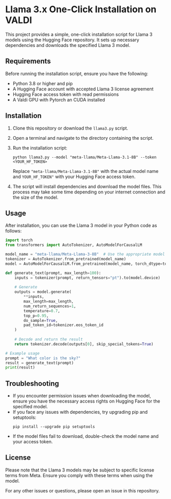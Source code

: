 # Llama 3.x One-Click Installation on VALDI

This project provides a simple, one-click installation script for Llama 3 models using the Hugging Face repository. It sets up necessary dependencies and downloads the specified Llama 3 model.

## Requirements

Before running the installation script, ensure you have the following:

- Python 3.8 or higher and pip
- A Hugging Face account with accepted Llama 3 license agreement
- Hugging Face access token with read permissions
- A Valdi GPU with Pytorch an CUDA installed

## Installation

1. Clone this repository or download the `llama3.py` script.
2. Open a terminal and navigate to the directory containing the script.
3. Run the installation script:

   ```
   python llama3.py --model "meta-llama/Meta-Llama-3.1-8B" --token <YOUR_HF_TOKEN>
   ```

   Replace `"meta-llama/Meta-Llama-3.1-8B"` with the actual model name and `YOUR_HF_TOKEN"` with your Hugging Face access token.
4. The script will install dependencies and download the model files. This process may take some time depending on your internet connection and the size of the model.

## Usage

After installation, you can use the Llama 3 model in your Python code as follows:

```python
import torch
from transformers import AutoTokenizer, AutoModelForCausalLM

model_name = "meta-llama/Meta-Llama-3-8B"  # Use the appropriate model name
tokenizer = AutoTokenizer.from_pretrained(model_name)
model = AutoModelForCausalLM.from_pretrained(model_name, torch_dtype=torch.float16, device_map="auto")

def generate_text(prompt, max_length=100):
    inputs = tokenizer(prompt, return_tensors="pt").to(model.device)
  
    # Generate
    outputs = model.generate(
        **inputs,
        max_length=max_length,
        num_return_sequences=1,
        temperature=0.7,
        top_p=0.95,
        do_sample=True,
        pad_token_id=tokenizer.eos_token_id
    )
  
    # Decode and return the result
    return tokenizer.decode(outputs[0], skip_special_tokens=True)

# Example usage
prompt = "What color is the sky?"
result = generate_text(prompt)
print(result)


```

## Troubleshooting

- If you encounter permission issues when downloading the model, ensure you have the necessary access rights on Hugging Face for the specified model.
- If you face any issues with dependencies, try upgrading pip and setuptools:
  ```
  pip install --upgrade pip setuptools
  ```
- If the model files fail to download, double-check the model name and your access token.

## License

Please note that the Llama 3 models may be subject to specific license terms from Meta. Ensure you comply with these terms when using the model.

For any other issues or questions, please open an issue in this repository.
